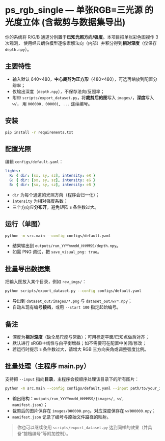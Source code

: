 # ps_rgb_single — 单张RGB=三光源 的光度立体 (含裁剪与数据集导出)

你的系统将 R/G/B 通道分别置于**已知光照方向/强度**。本项目把单张彩色图视作 3 次观测，
使用经典朗伯模型逐像素解法向（内部）并积分得到**相对深度**（仅保存 `depth.npy`）。

## 主要特性
- 输入默认 640×480，**中心裁剪为正方形**（480×480），可选再缩放到配置分辨率；
- 仅输出深度（`depth.npy`），不保存法向/反照率；
- 附带 `scripts/export_dataset.py`，将**裁剪后的图**写入 `images/`，**深度**写入 `w/`，
  用 `000000, 000001, ...` 连续编号。

## 安装
```bash
pip install -r requirements.txt
```

## 配置光照
编辑 `configs/default.yaml`：
```yaml
lights:
  R: { dir: [sx, sy, sz], intensity: eR }
  G: { dir: [sx, sy, sz], intensity: eG }
  B: { dir: [sx, sy, sz], intensity: eB }
```
- `dir` 为每个通道的光照方向（程序会归一化）；
- `intensity` 为相对强度系数；
- 三个方向应**分布开**，避免矩阵 `S` 条件数过大。

## 运行（单图）
```bash
python -m src.main --config configs/default.yaml
```
- 结果输出到 `outputs/run_YYYYmmdd_HHMMSS/depth.npy`。
- 如需 PNG 调试，把 `save_visual_png: true`。

## 批量导出数据集
把输入图放入某个目录，例如 `raw_imgs/`：
```bash
python scripts/export_dataset.py --config configs/default.yaml        --input raw_imgs        --dest  dataset_out
```
- 导出到 `dataset_out/images/*.png` 与 `dataset_out/w/*.npy`；
- 自动从现有编号**接档**，或用 `--start 100` 指定起始编号。

## 备注
- 深度为**相对深度**（缺全局尺度与常数）；可用标定平面/已知点做后对齐；
- 默认进行 sRGB→线性与白平衡增益；如不需要可在配置中关闭/修改；
- 若运行时提示 `S` 条件数过大，请增大 RGB 三方向夹角或调整强度比例。


## 批量处理（主程序 main.py）
支持把 `--input` 指向**目录**，主程序会按顺序处理该目录下的所有图片：
```bash
python -m src.main --config configs/default.yaml --input path/to/your_images_dir
```
- 输出结构：`outputs/run_YYYYmmdd_HHMMSS/{images/, w/, manifest.json}`；
- 裁剪后的图片保存在 `images/000000.png`，对应深度保存在 `w/000000.npy`；
- `manifest.json` 记录了编号与原始文件路径的映射。

> 你也可以继续使用 `scripts/export_dataset.py` 达到同样的效果（并具备“接档编号”等附加控制）。
